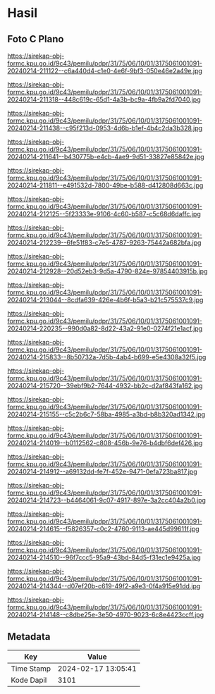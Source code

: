 # Hasil

## Foto C Plano

https://sirekap-obj-formc.kpu.go.id/9c43/pemilu/pdpr/31/75/06/10/01/3175061001091-20240214-211122--c6a440d4-c1e0-4e6f-9bf3-050e46e2a49e.jpg

https://sirekap-obj-formc.kpu.go.id/9c43/pemilu/pdpr/31/75/06/10/01/3175061001091-20240214-211318--448c619c-65d1-4a3b-bc9a-4fb9a2fd7040.jpg

https://sirekap-obj-formc.kpu.go.id/9c43/pemilu/pdpr/31/75/06/10/01/3175061001091-20240214-211438--c95f213d-0953-4d6b-b1ef-4b4c2da3b328.jpg

https://sirekap-obj-formc.kpu.go.id/9c43/pemilu/pdpr/31/75/06/10/01/3175061001091-20240214-211641--b430775b-e4cb-4ae9-9d51-33827e85842e.jpg

https://sirekap-obj-formc.kpu.go.id/9c43/pemilu/pdpr/31/75/06/10/01/3175061001091-20240214-211811--e491532d-7800-49be-b588-d412808d663c.jpg

https://sirekap-obj-formc.kpu.go.id/9c43/pemilu/pdpr/31/75/06/10/01/3175061001091-20240214-212125--5f23333e-9106-4c60-b587-c5c68d6daffc.jpg

https://sirekap-obj-formc.kpu.go.id/9c43/pemilu/pdpr/31/75/06/10/01/3175061001091-20240214-212239--6fe51f83-c7e5-4787-9263-75442a682bfa.jpg

https://sirekap-obj-formc.kpu.go.id/9c43/pemilu/pdpr/31/75/06/10/01/3175061001091-20240214-212928--20d52eb3-9d5a-4790-824e-97854403915b.jpg

https://sirekap-obj-formc.kpu.go.id/9c43/pemilu/pdpr/31/75/06/10/01/3175061001091-20240214-213044--8cdfa639-426e-4b6f-b5a3-b21c575537c9.jpg

https://sirekap-obj-formc.kpu.go.id/9c43/pemilu/pdpr/31/75/06/10/01/3175061001091-20240214-220235--990d0a82-8d22-43a2-91e0-0274f21e1acf.jpg

https://sirekap-obj-formc.kpu.go.id/9c43/pemilu/pdpr/31/75/06/10/01/3175061001091-20240214-215833--8b50732a-7d5b-4ab4-b699-e5e4308a32f5.jpg

https://sirekap-obj-formc.kpu.go.id/9c43/pemilu/pdpr/31/75/06/10/01/3175061001091-20240214-215720--39ebf9b2-7644-4932-bb2c-d2af843fa162.jpg

https://sirekap-obj-formc.kpu.go.id/9c43/pemilu/pdpr/31/75/06/10/01/3175061001091-20240214-215155--c5c2b6c7-58ba-4985-a3bd-b8b320ad1342.jpg

https://sirekap-obj-formc.kpu.go.id/9c43/pemilu/pdpr/31/75/06/10/01/3175061001091-20240214-214019--b0112562-c808-456b-9e76-b4dbf6def426.jpg

https://sirekap-obj-formc.kpu.go.id/9c43/pemilu/pdpr/31/75/06/10/01/3175061001091-20240214-214912--a69132dd-fe7f-452e-9471-0efa723ba817.jpg

https://sirekap-obj-formc.kpu.go.id/9c43/pemilu/pdpr/31/75/06/10/01/3175061001091-20240214-214723--b4464061-9c07-4917-897e-3a2cc404a2b0.jpg

https://sirekap-obj-formc.kpu.go.id/9c43/pemilu/pdpr/31/75/06/10/01/3175061001091-20240214-214615--f5826357-c0c2-4760-9113-ae445d99611f.jpg

https://sirekap-obj-formc.kpu.go.id/9c43/pemilu/pdpr/31/75/06/10/01/3175061001091-20240214-214510--96f7ccc5-95a9-43bd-84d5-f31ec1e9425a.jpg

https://sirekap-obj-formc.kpu.go.id/9c43/pemilu/pdpr/31/75/06/10/01/3175061001091-20240214-214344--d07ef20b-c619-49f2-a9e3-0f4a915e91dd.jpg

https://sirekap-obj-formc.kpu.go.id/9c43/pemilu/pdpr/31/75/06/10/01/3175061001091-20240214-214148--c8dbe25e-3e50-4970-9023-6c8e4423ccff.jpg


## Metadata

| Key        | Value               |
| ---------- | ------------------- |
| Time Stamp | 2024-02-17 13:05:41 |
| Kode Dapil | 3101                |



